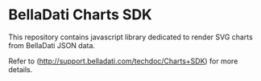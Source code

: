 # BellaDati Charts SDK

This repository contains javascript library dedicated to render SVG charts from BellaDati JSON data.

Refer to (http://support.belladati.com/techdoc/Charts+SDK) for more details.
